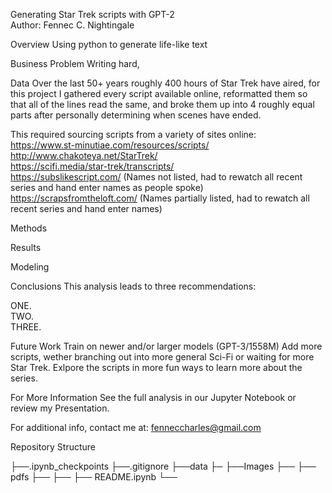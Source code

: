 
Generating Star Trek scripts with GPT-2<br>
Author: Fennec C. Nightingale<br>

Overview
Using python to generate life-like text <br>

Business Problem
Writing hard, <br>


Data
Over the last 50+ years roughly 400 hours of Star Trek have aired, for this project I gathered every script available online, reformatted them so that all of the lines read the same, and broke them up into 4 roughly equal parts after personally determining when scenes have ended. <br>

This required sourcing scripts from a variety of sites online: <br>
https://www.st-minutiae.com/resources/scripts/<br>
http://www.chakoteya.net/StarTrek/<br>
https://scifi.media/star-trek/transcripts/<br>
https://subslikescript.com/ (Names not listed, had to rewatch all recent series and hand enter names as people spoke)<br>
https://scrapsfromtheloft.com/ (Names partially listed, had to rewatch all recent series and hand enter names)<br>

Methods<br>

Results<br>

Modeling<br>

Conclusions
This analysis leads to three recommendations:<br>

ONE. <br>
TWO. <br>
THREE. <br>

Future Work
Train on newer and/or larger models (GPT-3/1558M)
Add more scripts, wether branching out into more general Sci-Fi or waiting for more Star Trek. 
Exlpore the scripts in more fun ways to learn more about the series. <br>

For More Information
See the full analysis in our Jupyter Notebook or review my Presentation.<br>

For additional info, contact me at: fenneccharles@gmail.com<br>

Repository Structure

├──.ipynb_checkpoints
├──.gitignore
├──data
    ├─
├──Images
    ├── 
├── pdfs
    ├──
├──
├── README.ipynb
└──
